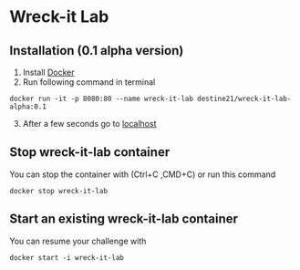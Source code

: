 # Wreck-it Lab

## Installation (0.1 alpha version)
1. Install [Docker](https://www.docker.com/get-started)
2. Run following command in terminal
```
docker run -it -p 8080:80 --name wreck-it-lab destine21/wreck-it-lab-alpha:0.1
```
3. After a few seconds go to [localhost](http://localhost:8080)

## Stop wreck-it-lab container
You can stop the container with (Ctrl+C ,CMD+C) or run this command
```
docker stop wreck-it-lab
```
## Start an existing wreck-it-lab container
You can resume your challenge with 
```
docker start -i wreck-it-lab
```